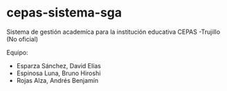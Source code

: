 # cepas-sistema-sga
Sistema de gestión academíca para la institución educativa CEPAS -Trujillo (No oficial)

Equipo:
- Esparza Sánchez, David Elías
- Espinosa Luna, Bruno Hiroshi
- Rojas Alza, Andrés Benjamín
